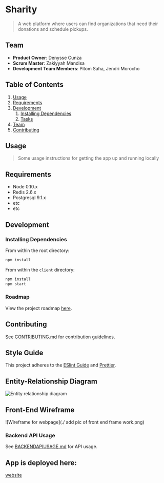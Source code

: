 # Sharity

> A web platform where users can find organizations that need their donations and schedule pickups.

## Team

  - __Product Owner__: Denysse Cunza
  - __Scrum Master__: Zakiyyah Mandisa
  - __Development Team Members__: Pitom Saha, Jendri Morocho

## Table of Contents

1. [Usage](#Usage)
1. [Requirements](#requirements)
1. [Development](#development)
    1. [Installing Dependencies](#installing-dependencies)
    1. [Tasks](#tasks)
1. [Team](#team)
1. [Contributing](#contributing)

## Usage

> Some usage instructions for getting the app up and running locally

## Requirements

- Node 0.10.x
- Redis 2.6.x
- Postgresql 9.1.x
- etc
- etc

## Development

### Installing Dependencies

From within the root directory:

```sh
npm install
```

From within the `client` directory:

```sh
npm install
npm start
```

### Roadmap

View the project roadmap [here](https://github.com/Tech-NYC/Sharity/projects).


## Contributing

See [CONTRIBUTING.md](CONTRIBUTING.md) for contribution guidelines.


## Style Guide

This project adheres to the [ESlint Guide](https://github.com/eslint/eslint) and [Prettier](https://github.com/prettier/prettier).


## Entity-Relationship Diagram

![Entity relationship diagram](https://drive.google.com/file/d/1oj9MC8_EOlH4a1ud3VCIa1Zcr5FgZb1f/view?usp=sharing)


## Front-End Wireframe

![Wireframe for webpage](./ add pic of front end frame work.png)


### Backend API Usage

See [BACKENDAPIUSAGE.md](BACKENDAPIUSAGE.md) for API usage.

## App is deployed here:

[website](https://sharity-technyc.herokuapp.com/)
